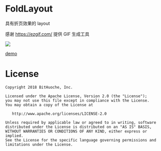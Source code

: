 FoldLayout
========

具有折页效果的 layout

感谢 https://ezgif.com/ 提供 GIF 生成工具

![](/art/ezgif-1-9374ec23a0.gif)

[demo](/art/demo.apk)

License
=======

    Copyright 2018 BitHuoche, Inc.

    Licensed under the Apache License, Version 2.0 (the "License");
    you may not use this file except in compliance with the License.
    You may obtain a copy of the License at

       http://www.apache.org/licenses/LICENSE-2.0

    Unless required by applicable law or agreed to in writing, software
    distributed under the License is distributed on an "AS IS" BASIS,
    WITHOUT WARRANTIES OR CONDITIONS OF ANY KIND, either express or implied.
    See the License for the specific language governing permissions and
    limitations under the License.

